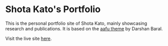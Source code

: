 # Shota Kato's Portfolio

This is the personal portfolio site of Shota Kato, mainly showcasing research and publications. It is based on the [aafu theme](https://github.com/darshanbaral/aafu) by Darshan Baral.

Visit the live site [here](https://s-kat0.github.io/).